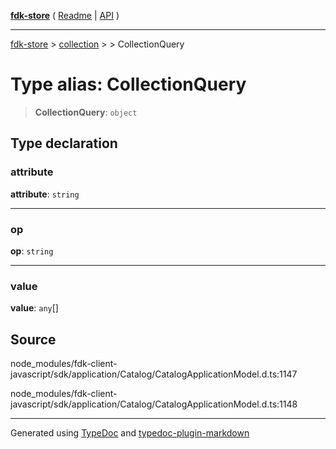 [**fdk-store**](../../../README.md) ( [Readme](../../../README.md) \| [API](../../../API.md) )

---

[fdk-store](../../../API.md) > [collection](../../README.md) > [<internal>](../README.md) > CollectionQuery

# Type alias: CollectionQuery

> **CollectionQuery**: `object`

## Type declaration

### attribute

**attribute**: `string`

---

### op

**op**: `string`

---

### value

**value**: `any`[]

## Source

node_modules/fdk-client-javascript/sdk/application/Catalog/CatalogApplicationModel.d.ts:1147

node_modules/fdk-client-javascript/sdk/application/Catalog/CatalogApplicationModel.d.ts:1148

---

Generated using [TypeDoc](https://typedoc.org/) and [typedoc-plugin-markdown](https://www.npmjs.com/package/typedoc-plugin-markdown)
